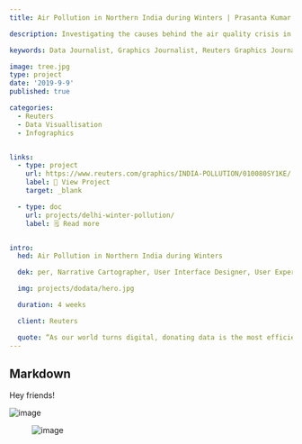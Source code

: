 ```yaml
---
title: Air Pollution in Northern India during Winters | Prasanta Kumar Dutta

description: Investigating the causes behind the air quality crisis in northern India every winter and its extent, using data collected from air quality monitors, satellite imagery from NASA and photographic evidence.

keywords: Data Journalist, Graphics Journalist, Reuters Graphics Journalist, Data Visualisation Developer, Data Visualization Developer, Narrative Cartographer, User Interface Designer, User Experience Designer, Communication Designer, Data Storyteller, Information Designer, Graphic Designer, Art Director, User-centered design, UX, UI, Data Artist, Web Designer, Web Developer, Front-end Web Developer, Photographer, Traveller, Creative writer, Electronics and Communication Engineer, National Institute of Design, National Institute of Technology Durgapur, Prasanta, PrasantaKrDutta, Prasanta Kumar Dutta, Prasanta KrDutta, pkddapacific, pkd.dapacific, pkd_da_pacific, daPacific.

image: tree.jpg
type: project
date: '2019-9-9'
published: true

categories:
  - Reuters
  - Data Visuallisation
  - Infographics


links: 
  - type: project
    url: https://www.reuters.com/graphics/INDIA-POLLUTION/010080SY1KE/
    label: 📔 View Project
    target: _blank

  - type: doc
    url: projects/delhi-winter-pollution/
    label: 🗒️ Read more


intro:
  hed: Air Pollution in Northern India during Winters

  dek: per, Narrative Cartographer, User Interface Designer, User Experience Designer, Communication Designer, Data Storyteller, Information Designer, Graphic Designer, Art Director, User-centered design, UX, UI, Data Artist, Web Designer, Web Developer, Front-end Web Developer, Photographer, Traveller, Creative writer, Electronics and Communication Engineer, National Institute of Design, National Institute

  img: projects/dodata/hero.jpg

  duration: 4 weeks

  client: Reuters

  quote: “As our world turns digital, donating data is the most efficient way of donating” — dodata.org
---
```




## Markdown

<script>
  import Container from '$lib/components/ui/Container/index.svelte';
  import LinkButton from '$lib/components/ui/LinkButton/index.svelte';
  import ProjectNav from '$lib/components/custom/projects/ProjectNav/index.svelte';
</script>

<Container width="sm">

Hey friends!

![image](/media/tree.jpg)

</Container>

<figure>

![image](/media/page.png)

</figure>

<ProjectNav />

